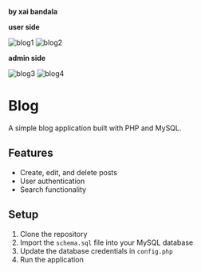 **by xai bandala**

**user side**

![blog1](https://github.com/user-attachments/assets/6113d732-3704-4585-adfc-47ea4b6ecef8)
![blog2](https://github.com/user-attachments/assets/9e115c7f-66a0-48d3-b83d-a6d3028bdd9b)

**admin side**

![blog3](https://github.com/user-attachments/assets/82d8f6a0-a840-430d-a7e1-35ca3e4caa71)
![blog4](https://github.com/user-attachments/assets/8c3192d9-ef6d-4d8e-9843-5a5fccf73cb8)

# Blog

A simple blog application built with PHP and MySQL.

## Features

- Create, edit, and delete posts
- User authentication
- Search functionality

## Setup

1. Clone the repository
2. Import the `schema.sql` file into your MySQL database
3. Update the database credentials in `config.php`
4. Run the application
